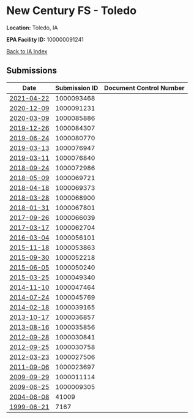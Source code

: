 # New Century FS - Toledo

**Location:** Toledo, IA

**EPA Facility ID:** 100000091241

[Back to IA Index](../../index.md)

## Submissions

| Date | Submission ID | Document Control Number |
|------|--------------|-------------------------|
| [2021-04-22](submissions/1000093468.md) | 1000093468 |  |
| [2020-12-09](submissions/1000091231.md) | 1000091231 |  |
| [2020-03-09](submissions/1000085886.md) | 1000085886 |  |
| [2019-12-26](submissions/1000084307.md) | 1000084307 |  |
| [2019-06-24](submissions/1000080770.md) | 1000080770 |  |
| [2019-03-13](submissions/1000076947.md) | 1000076947 |  |
| [2019-03-11](submissions/1000076840.md) | 1000076840 |  |
| [2018-09-24](submissions/1000072986.md) | 1000072986 |  |
| [2018-05-09](submissions/1000069721.md) | 1000069721 |  |
| [2018-04-18](submissions/1000069373.md) | 1000069373 |  |
| [2018-03-28](submissions/1000068900.md) | 1000068900 |  |
| [2018-01-31](submissions/1000067801.md) | 1000067801 |  |
| [2017-09-26](submissions/1000066039.md) | 1000066039 |  |
| [2017-03-17](submissions/1000062704.md) | 1000062704 |  |
| [2016-03-04](submissions/1000056101.md) | 1000056101 |  |
| [2015-11-18](submissions/1000053863.md) | 1000053863 |  |
| [2015-09-30](submissions/1000052218.md) | 1000052218 |  |
| [2015-06-05](submissions/1000050240.md) | 1000050240 |  |
| [2015-03-25](submissions/1000049340.md) | 1000049340 |  |
| [2014-11-10](submissions/1000047464.md) | 1000047464 |  |
| [2014-07-24](submissions/1000045769.md) | 1000045769 |  |
| [2014-02-18](submissions/1000039165.md) | 1000039165 |  |
| [2013-10-17](submissions/1000036857.md) | 1000036857 |  |
| [2013-08-16](submissions/1000035856.md) | 1000035856 |  |
| [2012-09-28](submissions/1000030841.md) | 1000030841 |  |
| [2012-09-25](submissions/1000030758.md) | 1000030758 |  |
| [2012-03-23](submissions/1000027506.md) | 1000027506 |  |
| [2011-09-06](submissions/1000023697.md) | 1000023697 |  |
| [2009-09-29](submissions/1000011114.md) | 1000011114 |  |
| [2009-06-25](submissions/1000009305.md) | 1000009305 |  |
| [2004-06-08](submissions/41009.md) | 41009 |  |
| [1999-06-21](submissions/7167.md) | 7167 |  |
